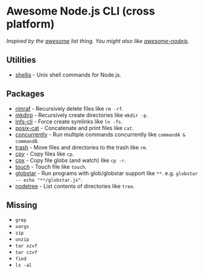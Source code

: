 # Awesome Node.js CLI (cross platform)

*Inspired by the [awesome](https://github.com/sindresorhus/awesome) list thing. You might also like [awesome-nodejs](https://github.com/sindresorhus/awesome-nodejs).*

## Utilities

* [shelljs](https://github.com/arturadib/shelljs) - Unix shell commands for Node.js.

## Packages

* [rimraf](https://github.com/isaacs/rimraf) - Recursively delete files like `rm -rf`.
* [mkdirp](https://github.com/substack/node-mkdirp) - Recursively create directories like `mkdir -p`.
* [lnfs-cli](https://github.com/kevva/lnfs-cli) - Force create symlinks like `ln -fs`.
* [posix-cat](https://github.com/shama/posix-cat) - Concatenate and print files like `cat`.
* [concurrently](https://github.com/kimmobrunfeldt/concurrently) - Run multiple commands concurrently like `commandA & commandB`.
* [trash](https://github.com/sindresorhus/trash) - Move files and directories to the trash like `rm`.
* [cpy](https://github.com/sindresorhus/cpy) - Copy files like `cp`.
* [cpx](https://github.com/mysticatea/cpx) - Copy file globs (and watch) like `cp -r`.
* [touch](https://github.com/isaacs/node-touch) - Touch file like `touch`.
* [globstar](https://github.com/schnittstabil/globstar) - Run programs with glob/globstar support like `**`. e.g. `globstar -- echo "**/globstar.js"`.
* [nodetree](https://github.com/psyrendust/nodetree) - List contents of directories like `tree`.

## Missing

* `grep`
* `xargs`
* `zip`
* `unzip`
* `tar xzvf`
* `tar czvf`
* `find`
* `ls -al`
